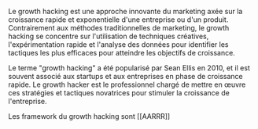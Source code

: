 Le growth hacking est une approche innovante du marketing axée sur la croissance rapide et exponentielle d'une entreprise ou d'un produit. Contrairement aux méthodes traditionnelles de marketing, le growth hacking se concentre sur l'utilisation de techniques créatives, l'expérimentation rapide et l'analyse des données pour identifier les tactiques les plus efficaces pour atteindre les objectifs de croissance.

Le terme "growth hacking" a été popularisé par Sean Ellis en 2010, et il est souvent associé aux startups et aux entreprises en phase de croissance rapide. Le growth hacker est le professionnel chargé de mettre en œuvre ces stratégies et tactiques novatrices pour stimuler la croissance de l'entreprise.

Les framework du growth hacking sont [[AARRR]]